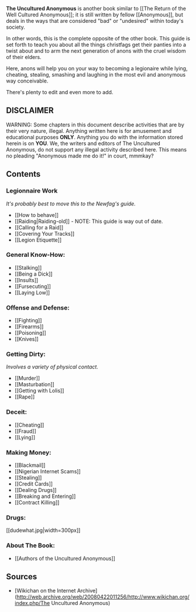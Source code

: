 **The Uncultured Anonymous** is another book similar to [[The Return of the Well Cultured Anonymous]]; it is still written by fellow [[Anonymous]], but deals in the ways that are considered "bad" or "undesired" within today's society. 

In other words, this is the complete opposite of the other book. This guide is set forth to teach you about all the things christfags get their panties into a twist about and to arm the next generation of anons with the cruel wisdom of their elders. 

Here, anons will help you on your way to becoming a legionaire while lying, cheating, stealing, smashing and laughing in the most evil and anonymous way conceivable.

There's plenty to edit and even more to add. 

## DISCLAIMER

WARNING: Some chapters in this document describe activities that are by their very nature, illegal. Anything written here is for amusement and educational purposes **ONLY**. Anything you do with the information stored herein is on **YOU**. We, the writers and editors of The Uncultured Anonymous, do not support any illegal activity described here. This means no pleading "Anonymous made me do it!" in court, mmmkay?

## Contents

### Legionnaire Work 

*It's probably best to move this to the Newfag's guide.*

* [[How to behave]]
* [[Raiding|Raiding-old]] - NOTE: This guide is way out of date.
* [[Calling for a Raid]]
* [[Covering Your Tracks]]
* [[Legion Etiquette]] 

### General Know-How:

* [[Stalking]]
* [[Being a Dick]]
* [[Insults]]
* [[Fursecuting]]
* [[Laying Low]]

### Offense and Defense:

* [[Fighting]]
* [[Firearms]]
* [[Poisoning]]
* [[Knives]]

### Getting Dirty:

*Involves a variety of physical contact.*

* [[Murder]]
* [[Masturbation]]
* [[Getting with Lolis]]
* [[Rape]]

### Deceit:

* [[Cheating]]
* [[Fraud]]
* [[Lying]]

### Making Money:
 
* [[Blackmail]]
* [[Nigerian Internet Scams]]
* [[Stealing]]
* [[Credit Cards]]
* [[Dealing Drugs]]
* [[Breaking and Entering]]
* [[Contract Killing]]

### Drugs:

[[dudewhat.jpg|width=300px]]

### About The Book:

* [[Authors of the Uncultured Anonymous]]

## Sources

* [Wikichan on the Internet Archive](http://web.archive.org/web/20080422011256/http://www.wikichan.org/index.php/The Uncultured Anonymous)
